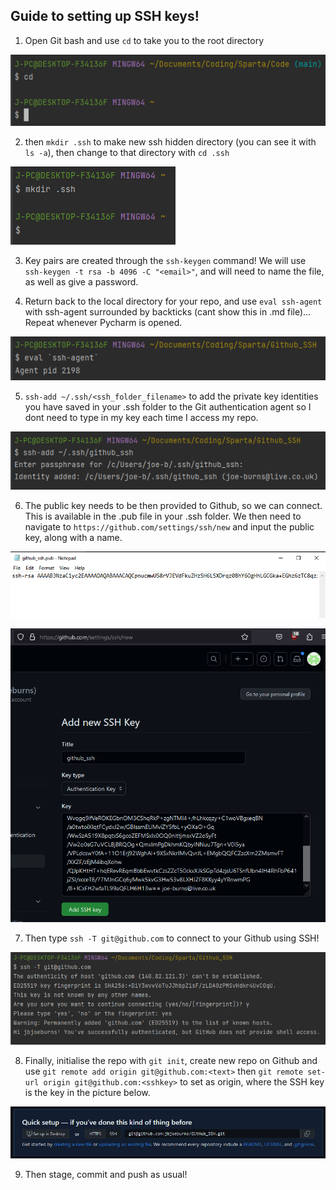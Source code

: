## Guide to setting up SSH keys!

1. Open Git bash and use `cd` to take you to the root directory

![1.png](1.png)

2. then `mkdir .ssh` to make new ssh hidden directory (you can see it with `ls -a`), then change to that directory with `cd .ssh`

![2.png](2.png)

3. Key pairs are created through the `ssh-keygen` command! We will use `ssh-keygen -t rsa -b 4096 -C "<email>"`, and will need to name the file, as well as give a password.

4. Return back to the local directory for your repo, and use `eval ssh-agent` with ssh-agent surrounded by backticks (cant show this in .md file)... Repeat whenever Pycharm is opened.

![4.png](4.png)

5. `ssh-add ~/.ssh/<ssh_folder_filename>` to add the private key identities you have saved in your .ssh folder to the Git authentication agent so I dont need to type in my key each time I access my repo.

![5.png](5.png)

6. The public key needs to be then provided to Github, so we can connect. This is available in the .pub file in your .ssh folder. We then need to navigate to `https://github.com/settings/ssh/new` and input the public key, along with a name.

![6.png](6.png)

![7.png](7.png)

7. Then type `ssh -T git@github.com` to connect to your Github using SSH!

![8.png](8.png)

8. Finally, initialise the repo with `git init`, create new repo on Github and use `git remote add origin git@github.com:<text>` then `git remote set-url origin git@github.com:<sshkey>` to set as origin, where the SSH key is the key in the picture below.

![9.png](9.png)

9. Then stage, commit and push as usual!
